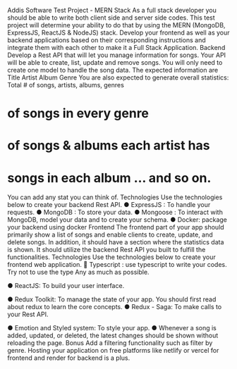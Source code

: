 Addis Software Test Project - MERN Stack
As a full stack developer you should be able to write both client side and server side codes.
This test project will determine your ability to do that by using the MERN (MongoDB,
ExpressJS, ReactJS & NodeJS) stack. Develop your frontend as well as your backend
applications based on their corresponding instructions and integrate them with each other
to make it a Full Stack Application.
Backend
Develop a Rest API that will let you manage information for songs. Your API will be able to
create, list, update and remove songs. You will only need to create one model to handle the
song data. The expected information are
Title
Artist
Album
Genre
You are also expected to generate overall statistics:
Total # of songs, artists, albums, genres
# of songs in every genre
# of songs & albums each artist has
# songs in each album … and so on.
You can add any stat you can think of.
Technologies
Use the technologies below to create your backend Rest API.
● ExpressJS : To handle your requests.
● MongoDB : To store your data.
● Mongoose : To interact with MongoDB, model your data and to create your schema.
● Docker: package your backend using docker
Frontend
The frontend part of your app should primarily show a list of songs and enable clients to
create, update, and delete songs. In addition, it should have a section where the statistics
data is shown. It should utilize the backend Rest API you built to fulfill the functionalities.
Technologies
Use the technologies below to create your frontend web application.
 Typescript : use typescript to write your codes. Try not to use the type Any as
much as possible.

● ReactJS: To build your user interface.


● Redux Toolkit: To manage the state of your app. You should first read about redux
to learn the core concepts.
● Redux - Saga: To make calls to your Rest API.




● Emotion and Styled system: To style your app.
● Whenever a song is added, updated, or deleted, the latest changes should be shown
without reloading the page.
Bonus
Add a filtering functionality such as filter by genre. Hosting your application on free
platforms like netlify or vercel for frontend and render for backend is a plus.
